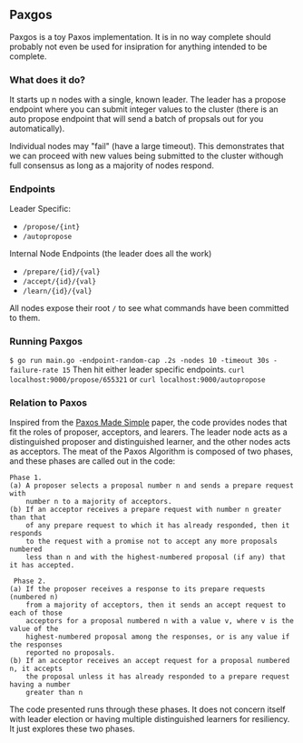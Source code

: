 ## Paxgos

Paxgos is a toy Paxos implementation. It is in no way complete should probably not even be used for insipration for anything intended to be complete.

### What does it do?

It starts up n nodes with a single, known leader. The leader has a propose endpoint where you can submit integer values to the cluster (there is an auto propose endpoint that will send a batch of propsals out for you automatically).

Individual nodes may "fail" (have a large timeout). This demonstrates that we can proceed with new values being submitted to the cluster withough full consensus as long as a majority of nodes respond.

### Endpoints

Leader Specific:
 - `/propose/{int}`
 - `/autopropose`

Internal Node Endpoints (the leader does all the work)
 - `/prepare/{id}/{val}`
 - `/accept/{id}/{val}`
 - `/learn/{id}/{val}`

All nodes expose their root `/` to see what commands have been committed to them.

### Running Paxgos
`$ go run main.go -endpoint-random-cap .2s -nodes 10 -timeout 30s -failure-rate 15`
Then hit either leader specific endpoints.
`curl localhost:9000/propose/655321`
or
`curl localhost:9000/autopropose`

### Relation to Paxos

Inspired from the [Paxos Made Simple](http://research.microsoft.com/en-us/um/people/lamport/pubs/paxos-simple.pdf) paper, the code provides nodes that fit the roles of proposer, acceptors, and learers. The leader node acts as a distinguished proposer and distinguished learner, and the other nodes acts as acceptors. The meat of the Paxos Algorithm is composed of two phases, and these phases are called out in the code:
```
Phase 1.
(a) A proposer selects a proposal number n and sends a prepare request with
    number n to a majority of acceptors.
(b) If an acceptor receives a prepare request with number n greater than that
    of any prepare request to which it has already responded, then it responds
    to the request with a promise not to accept any more proposals numbered
    less than n and with the highest-numbered proposal (if any) that it has accepted.

 Phase 2.
(a) If the proposer receives a response to its prepare requests (numbered n)
    from a majority of acceptors, then it sends an accept request to each of those
    acceptors for a proposal numbered n with a value v, where v is the value of the
    highest-numbered proposal among the responses, or is any value if the responses
    reported no proposals.
(b) If an acceptor receives an accept request for a proposal numbered n, it accepts
    the proposal unless it has already responded to a prepare request having a number
    greater than n
```

The code presented runs through these phases. It does not concern itself with leader election or having multiple distinguished learners for resiliency. It just explores these two phases.